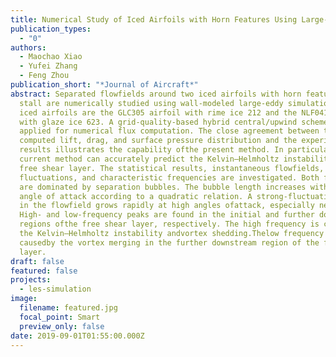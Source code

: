 ```yaml
---
title: Numerical Study of Iced Airfoils with Horn Features Using Large-Eddy Simulation
publication_types:
  - "0"
authors:
  - Maochao Xiao
  - Yufei Zhang
  - Feng Zhou
publication_short: "*Journal of Aircraft*"
abstract: Separated flowfields around two iced airfoils with horn features near
  stall are numerically studied using wall-modeled large-eddy simulation. The
  iced airfoils are the GLC305 airfoil with rime ice 212 and the NLF0414 airfoil
  with glaze ice 623. A grid-quality-based hybrid central/upwind scheme is
  applied for numerical flux computation. The close agreement between the
  computed lift, drag, and surface pressure distribution and the experimental
  results illustrates the capability ofthe present method. In particular, the
  current method can accurately predict the Kelvin–Helmholtz instability of a
  free shear layer. The statistical results, instantaneous flowfields, pressure
  fluctuations, and characteristic frequencies are investigated. Both flowfields
  are dominated by separation bubbles. The bubble length increases with the
  angle of attack according to a quadratic relation. A strong-fluctuation region
  in the flowfield grows rapidly at high angles ofattack, especially near stall.
  High- and low-frequency peaks are found in the initial and further downstream
  regions ofthe free shear layer, respectively. The high frequency is caused by
  the Kelvin–Helmholtz instability andvortex shedding.Thelow frequency mightbe
  causedby the vortex merging in the further downstream region of the free shear
  layer.
draft: false
featured: false
projects:
  - les-simulation
image:
  filename: featured.jpg
  focal_point: Smart
  preview_only: false
date: 2019-09-01T01:55:00.000Z
---
```

